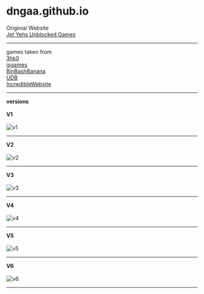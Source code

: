 # dngaa.github.io
Originial Website <br>
[Jet Yehs Unblocked Games](https://jetyehsunblocked.codehs.me/) <br><hr>

games taken from <br>
[3hk0](https://github.com/3kh0/3kh0.github.io) <br>
[isgames](https://github.com/isgames/isgames.github.io) <br>
[BinBashBanana](https://github.com/BinBashBanana/gfiles) <br>
[UDB](https://github.com/unblockeddatabase) <br>
[IncredibleWebsite](https://github.com/incrediblewebsite) <hr>

<b>versions</b><br><br>
<b>V1</b><br><br>
![v1](img/archive/v1.png) <br><hr>
<b>V2</b><br><br>
![v2](img/archive/v2.png) <br><hr>
<b>V3</b><br><br>
![v3](img/archive/v3.png) <br><hr>
<b>V4</b><br><br>
![v4](img/archive/v4.png) <br><hr>
<b>V5</b><br><br>
![v5](img/archive/v5.png) <br><hr>
<b>V6</b><br><br>
![v6](img/archive/v6.png) <br><hr>
<br>
